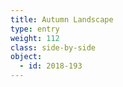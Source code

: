 ```yaml
---
title: Autumn Landscape
type: entry
weight: 112
class: side-by-side
object:
  - id: 2018-193
---
```

